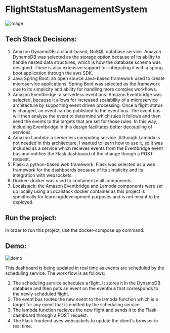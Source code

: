 # FlightStatusManagementSystem


![image](https://github.com/user-attachments/assets/71e44673-0461-4617-9b4d-6fe423fbbba7)


## Tech Stack Decisions:

1. Amazon DynamoDB: a cloud-based, NoSQL database service. Amazon DynamoDB was selected as the storage option because of its ability to handle nested data structures, which is how the database schema was designed. There is also extensive support for integrating it with a spring boot application through the aws SDK.
2. Java Spring Boot: an open source Java-based framework used to create microservice applications. Spring Boot was selected as the framework due to its simplicity and ability for handling more complex workflows.
3. Amazon Eventbridge: a serverless event bus. Amazon Eventbridge was selected, because it allows for increased scalability of a microservice architecture by supporting event driven processing. Once a flight status is changed, an event can be published to the event bus. The event bus will then analyze the event to determine which rules it follows and then send the events to the targets that are set for those rules. In this way, including Eventbridge in this design facilitates better decoupling of services.
4. Amazon Lambda: a serverless computing service. Although Lambda is not needed in this architecture, I wanted to learn how to use it, so it was included as a service which recieves events from the Eventbridge event bus and notifies the Flask dashboard of the change though a POST request. 
5. Flask: a python-based web framework. Flask was selected as a web framework for the dashboards because of its simplicity and its integration with websockets.
6. Docker: docker was used to containerize all components.
7. Localstack: the Amazon Eventbridge and Lambda components were set up locally using a Localstack docker container as this project is specifically for learning/development purposes and is not meant to be deployed.

## Run the project:

In order to run this project, use the docker-compose up command. 

## Demo:
![demo](https://github.com/user-attachments/assets/cb99d1a5-4452-4740-944d-b82fd44995ba)


This dashboard is being updated in real time as events are scheduled by the scheduling service. The work flow is as follows:
1. The scheduling service schedules a flight. It stores it in the DynamoDB database and then puts an event on the eventbus that corresponds to the newly scheduled flight.
2. The event bus routes the new event to the lambda function which is a target for any event that is emitted by the scheduling service.
3. The lambda function recieves the new flight and sends it to the Flask dashboard through a POST request.
4. The Flask frontend uses websockets to update the client's browser in real time.



